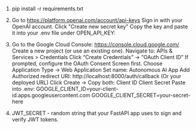 1. pip install -r requirements.txt

2. Go to https://platform.openai.com/account/api-keys
    Sign in with your OpenAI account.
    Click "Create new secret key"
    Copy the key and paste it into your .env file under OPEN_API_KEY:

3. Go to the Google Cloud Console:
    https://console.cloud.google.com/
    Create a new project (or use an existing one).
    Navigate to:
    APIs & Services > Credentials
    Click “Create Credentials” → “OAuth Client ID”
    If prompted, configure the OAuth Consent Screen first.
    Choose Application Type → Web Application
    Set name: Autonomous AI App
    Add Authorized redirect URI:
    http://localhost:8000/auth/callback
    (Or your deployed URL)
    Click Create → Copy both:
    Client ID
    Client Secret
    Paste into .env:
    GOOGLE_CLIENT_ID=your-client-id.apps.googleusercontent.com
    GOOGLE_CLIENT_SECRET=your-secret-here

4. JWT_SECRET - random string that your FastAPI app uses to sign and verify JWT tokens.